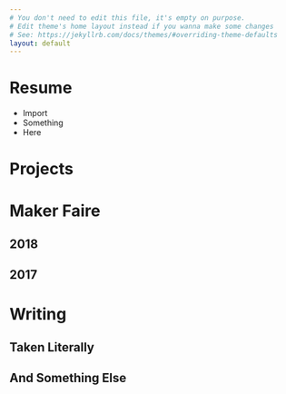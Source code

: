 ```yaml
---
# You don't need to edit this file, it's empty on purpose.
# Edit theme's home layout instead if you wanna make some changes
# See: https://jekyllrb.com/docs/themes/#overriding-theme-defaults
layout: default
---
```

# Resume

- Import
- Something
- Here

# Projects

# Maker Faire

## 2018
## 2017

# Writing

## Taken Literally
## And Something Else
